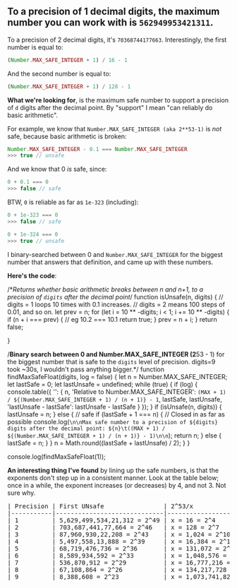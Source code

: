 To a precision of 1 decimal digits, the maximum number you can work with is `562949953421311`.
-
To a precision of 2 decimal digits, it's `70368744177663`.
Interestingly, the first number is equal to:
```js
(Number.MAX_SAFE_INTEGER + 1) / 16 - 1
```
And the second number is equal to:
```js
(Number.MAX_SAFE_INTEGER + 1) / 128 - 1
```
**What we're looking for**, is the maximum safe number to support a precision of `d` digits after the decimal point.
By "support" I mean "can reliably do basic arithmetic". 

For example, we know that `Number.MAX_SAFE_INTEGER (aka 2**53-1)` is *not* safe, because basic arithmetic is broken:

```js
Number.MAX_SAFE_INTEGER - 0.1 === Number.MAX_SAFE_INTEGER
>>> true // unsafe
```

And we know that 0 *is* safe, since:
```js
0 + 0.1 === 0
>>> false // safe
```

BTW, `0` is reliable as far as `1e-323` (including):
```js
0 + 1e-323 === 0
>>> false // safe

0 + 1e-324 === 0
>>> true // unsafe
```

I binary-searched between 0 and `Number.MAX_SAFE_INTEGER` for the biggest number that answers that definition, and came up with these numbers.

**Here's the code**:

<!-- begin snippet: js hide: false console: true babel: false -->

<!-- language: lang-js -->

/**Returns whether basic arithmetic breaks between n and n+1, to a precision of `digits` after the decimal point*/
function isUnsafe(n, digits) {
    // digits = 1 loops 10 times with 0.1 increases.
    // digits = 2 means 100 steps of 0.01, and so on.
    let prev = n;
    for (let i = 10 ** -digits; i < 1; i += 10 ** -digits) {
    if (n + i === prev) { // eg 10.2 === 10.1
        return true;
    }
    prev = n + i;
    }
    return false;


}

/**Binary search between 0 and Number.MAX_SAFE_INTEGER (2**53 - 1) for the biggest number that is safe to the `digits` level of precision.
digits=9 took ~30s, I wouldn't pass anything bigger.*/
function findMaxSafeFloat(digits, log = false) {
    let n = Number.MAX_SAFE_INTEGER;
    let lastSafe = 0;
    let lastUnsafe = undefined;
    while (true) {
    if (log) {
        console.table({
        '': {
            n,
            'Relative to Number.MAX_SAFE_INTEGER': `(MAX + 1) / ${(Number.MAX_SAFE_INTEGER + 1) / (n + 1)} - 1`,
            lastSafe,
            lastUnsafe,
            'lastUnsafe - lastSafe': lastUnsafe - lastSafe
        }
        });
    }
    if (isUnsafe(n, digits)) {
        lastUnsafe = n;
    } else { // safe
        if (lastSafe + 1 === n) { // Closed in as far as possible
        console.log(`\n\nMax safe number to a precision of ${digits} digits after the decimal point: ${n}\t((MAX + 1) / ${(Number.MAX_SAFE_INTEGER + 1) / (n + 1)} - 1)\n\n`);
        return n;
        } else {
        lastSafe = n;
        }
    }
    n = Math.round((lastSafe + lastUnsafe) / 2);
    }
}

console.log(findMaxSafeFloat(1));

<!-- end snippet -->


**An interesting thing I've found** by lining up the safe numbers, is that the exponents don't step up in a consistent manner.
Look at the table below; once in a while, the exponent increases (or decreases) by 4, and not 3. Not sure why.

<pre>
| Precision | First UNsafe                | 2^53/x                   |
|-----------|-----------------------------|--------------------------|
| 1         | 5,629,499,534,21,312 = 2^49 | x = 16 = 2^4             |
| 2         | 703,687,441,77,664 = 2^46   | x = 128 = 2^7            |
| 3         | 87,960,930,22,208 = 2^43    | x = 1,024 = 2^10         |
| 4         | 5,497,558,13,888 = 2^39     | x = 16,384 = 2^14        |
| 5         | 68,719,476,736 = 2^36       | x = 131,072 = 2^17       |
| 6         | 8,589,934,592 = 2^33        | x = 1,048,576 = 2^20     |
| 7         | 536,870,912 = 2^29          | x = 16,777,216 = 2^24    |
| 8         | 67,108,864 = 2^26           | x = 134,217,728 = 2^27   |
| 9         | 8,388,608 = 2^23            | x = 1,073,741,824 = 2^30 |
</pre>
